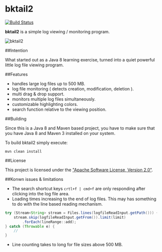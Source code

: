 # bktail2

[![Build Status](https://travis-ci.org/bkusche/bktail2.svg?branch=master)](https://travis-ci.org/bkusche/bktail2)

**bktail2** is a simple log viewing / monitoring program.

![bktail2](https://cloud.githubusercontent.com/assets/16456496/12538099/ade61766-c2d0-11e5-8a62-b19a13b08754.png)

##Intention

What started out as a Java 8 learning exercise, turned into a quiet powerful little log file viewing program. 

##Features

* handles large log files up to 500 MB.
* log file monitoring ( detects creation, modification, deletion ).
* multi drag & drop support.
* monitors multiple log files simultaneously.
* customizable highlighting colors.
* search function relative to the viewing position. 

##Building

Since this is a Java 8 and Maven based project, you have to make sure that you have Java 8 and Maven 3 installed on your system. 

To build bktail2 simply execute:
```
mvn clean install
```

##License

This project is licensed under the ["Apache Software License, Version 2.0"](http://www.apache.org/licenses/LICENSE-2.0/).

##Konwn issues & limitations
* The search shortcut keys ``` crtl+f | cmd+f ``` are only responding after clicking into the log file area.
* Loading times increasing to the end of log files. This may has something to do with the line based reading mechanism.
```java
try (Stream<String> stream = Files.lines(logfileReadInput.getPath())) {
	stream.skip(logfileReadInput.getFrom()).limit(limit)
		.forEach(lineRange::add); 
} catch (Throwable e) {
	// 
}
```
* Line counting takes to long for file sizes above 500 MB.
